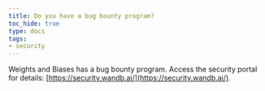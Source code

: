 ```yaml
---
title: Do you have a bug bounty program?
toc_hide: true
type: docs
tags:
- security
---
```

Weights and Biases has a bug bounty program. Access the security portal for details: [https://security.wandb.ai/](https://security.wandb.ai/).